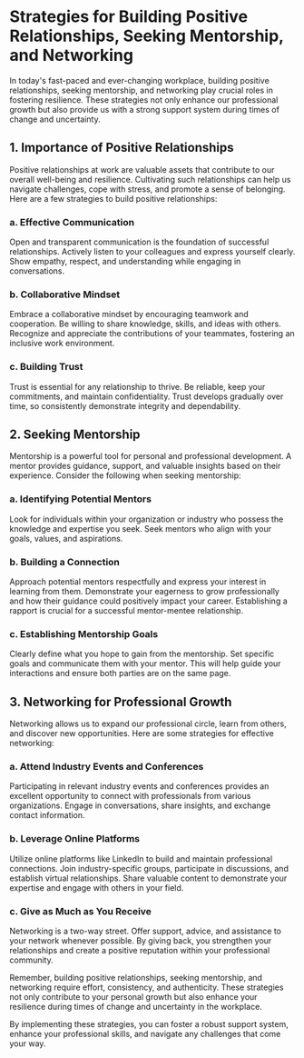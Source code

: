 # Strategies for Building Positive Relationships, Seeking Mentorship, and Networking

In today's fast-paced and ever-changing workplace, building positive relationships, seeking mentorship, and networking play crucial roles in fostering resilience. These strategies not only enhance our professional growth but also provide us with a strong support system during times of change and uncertainty.

## 1\. Importance of Positive Relationships

Positive relationships at work are valuable assets that contribute to our overall well-being and resilience. Cultivating such relationships can help us navigate challenges, cope with stress, and promote a sense of belonging. Here are a few strategies to build positive relationships:

### a. Effective Communication

Open and transparent communication is the foundation of successful relationships. Actively listen to your colleagues and express yourself clearly. Show empathy, respect, and understanding while engaging in conversations.

### b. Collaborative Mindset

Embrace a collaborative mindset by encouraging teamwork and cooperation. Be willing to share knowledge, skills, and ideas with others. Recognize and appreciate the contributions of your teammates, fostering an inclusive work environment.

### c. Building Trust

Trust is essential for any relationship to thrive. Be reliable, keep your commitments, and maintain confidentiality. Trust develops gradually over time, so consistently demonstrate integrity and dependability.

## 2\. Seeking Mentorship

Mentorship is a powerful tool for personal and professional development. A mentor provides guidance, support, and valuable insights based on their experience. Consider the following when seeking mentorship:

### a. Identifying Potential Mentors

Look for individuals within your organization or industry who possess the knowledge and expertise you seek. Seek mentors who align with your goals, values, and aspirations.

### b. Building a Connection

Approach potential mentors respectfully and express your interest in learning from them. Demonstrate your eagerness to grow professionally and how their guidance could positively impact your career. Establishing a rapport is crucial for a successful mentor-mentee relationship.

### c. Establishing Mentorship Goals

Clearly define what you hope to gain from the mentorship. Set specific goals and communicate them with your mentor. This will help guide your interactions and ensure both parties are on the same page.

## 3\. Networking for Professional Growth

Networking allows us to expand our professional circle, learn from others, and discover new opportunities. Here are some strategies for effective networking:

### a. Attend Industry Events and Conferences

Participating in relevant industry events and conferences provides an excellent opportunity to connect with professionals from various organizations. Engage in conversations, share insights, and exchange contact information.

### b. Leverage Online Platforms

Utilize online platforms like LinkedIn to build and maintain professional connections. Join industry-specific groups, participate in discussions, and establish virtual relationships. Share valuable content to demonstrate your expertise and engage with others in your field.

### c. Give as Much as You Receive

Networking is a two-way street. Offer support, advice, and assistance to your network whenever possible. By giving back, you strengthen your relationships and create a positive reputation within your professional community.

Remember, building positive relationships, seeking mentorship, and networking require effort, consistency, and authenticity. These strategies not only contribute to your personal growth but also enhance your resilience during times of change and uncertainty in the workplace.

By implementing these strategies, you can foster a robust support system, enhance your professional skills, and navigate any challenges that come your way.
